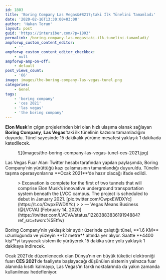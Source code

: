 ```yaml
---
id: 1803
title: 'Boring Company Las Vegas&#8217;taki İlk Tünelini Tamamladı'
date: '2020-02-16T13:30:00+03:00'
author: 'Hakan Torun'
layout: post
guid: 'https://intersiber.com/?p=1803'
permalink: /boring-company-las-vegastaki-ilk-tunelini-tamamladi/
ampforwp_custom_content_editor:
    - ''
ampforwp_custom_content_editor_checkbox:
    - null
ampforwp-amp-on-off:
    - default
post_views_count:
    - '66'
image: images/the-boring-company-las-vegas-tunel.png
categories:
    - Genel
tags:
    - 'boring company'
    - 'ces 2021'
    - 'las vegas'
    - 'the boring company'
---
```


**Elon Musk**‘ın çılgın projelerinden biri olan hızlı ulaşıma olanak sağlayan **Boring Company**, **Las Vegas**‘taki ilk tünelinin kazısını tamamladığını duyurdu. Tünel sayesinde 15 dakikalık yürüme mesafesi yaklaşık 1 dakikada katedilecek.

<figure class="wp-block-image size-large">![](images/the-boring-company-las-vegas-tunel-ces-2021.jpg)</figure>Las Vegas Fuar Alanı Twitter hesabı tarafından yapılan paylaşımda, Boring Company’nin yürüttüğü kazı çalışmasının tamamlandığı duyuruldu. Tünelin taşıma operasyonlarına **Ocak 2021**‘de hazır olacağı ifade edildi.

<figure class="wp-block-embed-twitter wp-block-embed is-type-rich is-provider-twitter"><div class="wp-block-embed__wrapper">> Excavation is complete for the first of two tunnels that will comprise Elon Musk’s innovative underground transportation system beneath the LVCC campus. The project is scheduled to debut in January 2021. [pic.twitter.com/CwpxEWDXYc](https://t.co/CwpxEWDXYc)
> 
> — Vegas Means Business (@LVCVA) [February 14, 2020](https://twitter.com/LVCVA/status/1228388383619194884?ref_src=twsrc%5Etfw)

<script async="" charset="utf-8" src="https://platform.twitter.com/widgets.js"></script></div></figure>Boring Company’nin yaklaşık bir aydır üzerinde çalıştığı tünel, **1.6 KM** uzunluğunda ve yüzeyin **12 metre** altında yer alıyor. Saatte **4400 kişi**yi taşıyacak sistem ile yürüyerek 15 dakika süre yolu yaklaşık 1 dakikaya indirecek.

Ocak 2021’de düzenlenecek olan Dünya’nın en büyük tüketici elektroniği fuarı **CES 2021**‘de faaliyete başlayacağı düşünülen sistemin yalnızca fuar alanında kısıtlı kalmayıp, Las Vegas’ın farklı noktalarında da yakın zamanda kullanılması hedefleniyor.